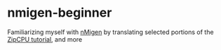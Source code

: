 # nmigen-beginner

Familiarizing myself with [nMigen](https://github.com/m-labs/nmigen) by translating selected portions of the [ZipCPU tutorial](http://zipcpu.com/tutorial/), and more
